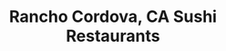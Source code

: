 ---
layout: city
title: Rancho Cordova, CA Sushi Restaurants
permalink: /california/rancho-cordova/
stateAbbr: CA
stateName: California
cityName: Rancho Cordova

---